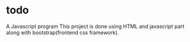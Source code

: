 # todo
A Javascript program
This project is done using  HTML and javascript part along with bootstrap(frontend css framework).

